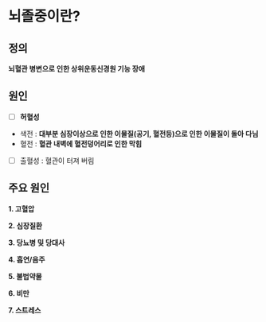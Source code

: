 # 뇌졸중이란?

## 정의

**뇌혈관 병변으로 인한 상위운동신경원 기능 장애**

## 원인

- [ ]  **허혈성**
- 색전 : **대부분 심장이상으로 인한 이물질(공기, 혈전등)으로 인한 이물질이 돌아 다님**
- 혈전 : **혈관 내벽에 혈전덩어리로 인한 막힘**
- [ ]  출혈성 : 혈관이 터져 버림

## 주요 원인

**1. 고혈압**

**2. 심장질환**

**3. 당뇨병 및 당대사**

**4. 흡연/음주**

**5. 불법약물**

**6. 비만**

**7. 스트레스**
